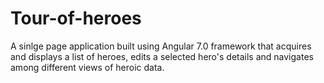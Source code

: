 # Tour-of-heroes
A sinlge page application built using Angular 7.0 framework that acquires and displays a list of heroes, edits a selected hero's details and navigates among different views of heroic data.


